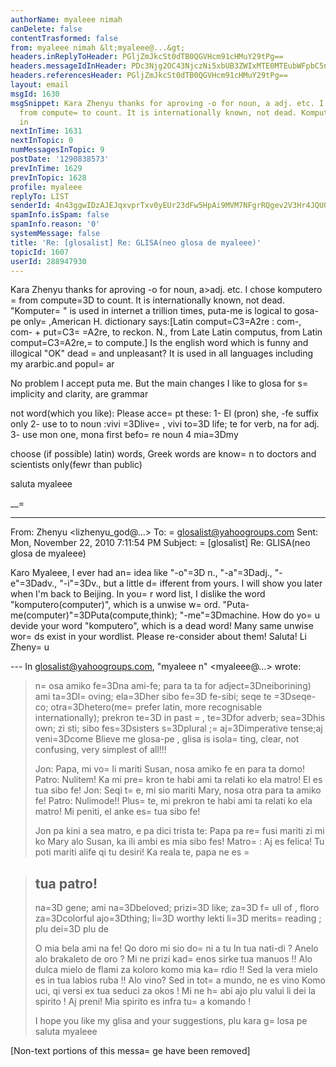 ```yaml
---
authorName: myaleee nimah
canDelete: false
contentTrasformed: false
from: myaleee nimah &lt;myaleee@...&gt;
headers.inReplyToHeader: PGljZmJkcSt0dTB0QGVHcm91cHMuY29tPg==
headers.messageIdInHeader: PDc3Njg2OC43NjczNi5xbUB3ZWIxMTE0MTEubWFpbC5ncTEueWFob28uY29tPg==
headers.referencesHeader: PGljZmJkcSt0dTB0QGVHcm91cHMuY29tPg==
layout: email
msgId: 1630
msgSnippet: Kara Zhenyu thanks for aproving -o for noun, a adj. etc. I chose komputero
  from compute= to count. It is internationally known, not dead. Komputer is used
  in
nextInTime: 1631
nextInTopic: 0
numMessagesInTopic: 9
postDate: '1290838573'
prevInTime: 1629
prevInTopic: 1628
profile: myaleee
replyTo: LIST
senderId: 4n43ggwIDzAJEJqxvprTxv0yEUr23dFw5HpAi9MVM7NFgrRQgev2V3Hr4JQU0fy44yEGVMcvoOSGGAKzmLdYKPKHWbVNXKjU
spamInfo.isSpam: false
spamInfo.reason: '0'
systemMessage: false
title: 'Re: [glosalist] Re: GLISA(neo glosa de myaleee)'
topicId: 1607
userId: 288947930
---
```


Kara Zhenyu
thanks for aproving -o for noun, a>adj. etc. I chose komputero =
from compute=3D to 
count. It is internationally known, not dead. "Komputer=
" is used in internet a 
trillion times, puta-me is logical to gosa-pe only=
,American H. dictionary 
says:[Latin comput=C3=A2re : com-, com- + put=C3=
=A2re, to reckon. N., from Late Latin 
computus, from Latin comput=C3=A2re,=
 to compute.] Is the english word which is funny 
and illogical "OK"  dead =
and unpleasant? It is used in all languages including 
my ararbic.and popul=
ar

No problem I accept puta me. But the main changes I like to glosa for s=
implicity 
and clarity, are grammar 

not word(which you like): Please acce=
pt these:
1- El (pron) she, -fe suffix only
2- use to to noun :vivi =3Dlive=
, vivi to=3D life; te for verb, na for adj.
3- use mon one, mona first befo=
re noun
4 mia=3Dmy

choose (if possible) latin) words, Greek words are know=
n to doctors and 
scientists only(fewr than public)

saluta
myaleee





__=
______________________________
From: Zhenyu <lizhenyu_god@...>
To: =
glosalist@yahoogroups.com
Sent: Mon, November 22, 2010 7:11:54 PM
Subject: =
[glosalist] Re: GLISA(neo glosa de myaleee)

  
Karo Myaleee,
I ever had an=
 idea like "-o"=3D n., "-a"=3Dadj., "-e"=3Dadv., "-i"=3Dv., but a little 
d=
ifferent from yours. I will show you later when I'm back to Beijing. In you=
r 
word list, I dislike the word "komputero(computer)", which is a unwise w=
ord. 
"Puta-me(computer)"=3DPuta(compute,think); "-me"=3Dmachine. How do yo=
u devide your 
word "komputero", which is a dead word! Many same unwise wor=
ds exist in your 
wordlist. Please re-consider about them!
Saluta!
Li Zheny=
u

--- In glosalist@yahoogroups.com, "myaleee n" <myaleee@...> wrote:
>
> n=
osa amiko fe=3Dna ami-fe; para ta ta for adject=3Dneiborining)
> ami ta=3Dl=
oving; ela=3Dher sibo fe=3D fe-sibi;
> seqe te =3Dseqe-co; otra=3Dhetero(me=
 prefer latin, more recognisable 
>internationally); prekron te=3D in past =
, te=3Dfor adverb; sea=3Dhis own; zi sti; sibo 
>fes=3Dsisters s=3Dplural ;=
 aj=3Dimperative tense;aj veni=3Dcome
> Blieve me glosa-pe , glisa is isola=
ting, clear, not confusing, very simplest of 
>all!!!
> 
> Jon: Papa, mi vo=
li mariti Susan, nosa amiko fe en para ta domo!
> Patro: Nulitem! Ka mi pre=
kron te habi ami ta relati ko ela matro! El es tua 
>sibo fe!
> Jon: Seqi t=
e, mi sio mariti Mary, nosa otra para ta amiko fe!
> Patro: Nulimode!! Plus=
 te, mi prekron te habi ami ta relati ko ela matro! Mi 
>peniti, el anke es=
 tua sibo fe!
> 
> Jon pa kini a sea matro, e pa dici trista te: Papa pa re=
fusi mariti zi mi ko 
>Mary alo Susan, ka ili ambi es mia sibo fes!
> Matro=
: Aj es felica! Tu poti mariti alife qi tu desiri! Ka reala te, papa ne es =

>tua patro!
> -----
> na=3D gene; ami na=3Dbeloved; prizi=3D like; za=3D f=
ull of , floro za=3Dcolorful
> ajo=3Dthing; li=3D worthy lekti li=3D merits=
 reading ; plu dei=3D plu de
> 
> O mia bela ami na fe!
> Qo doro mi sio do=
ni a tu
> In tua nati-di ?
> Anelo alo brakaleto de oro ?
> Mi ne prizi kad=
enos sirke tua manuos !!
> Alo dulca mielo  de flami za koloro  komo mia ka=
rdio !!
> Sed la vera mielo es in tua labios ruba !!
> Alo vino? Sed in tot=
a mundo, ne es vino
> Komo uci, qi versi ex tua seduci za okos  !
> Mi ne h=
abi ajo plu  valui li dei la spirito !
> Aj preni! Mia  spirito es infra tu=
a komando !
> 
> I hope you like my glisa  and your suggestions, plu kara g=
losa pe
> saluta
> myaleee
>


 


      

[Non-text portions of this messa=
ge have been removed]


